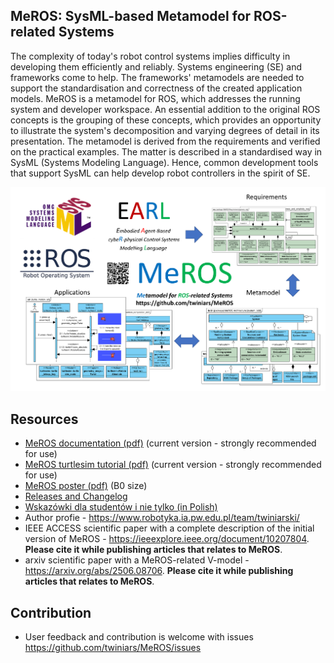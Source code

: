 ## MeROS: SysML-based Metamodel for ROS-related Systems

The complexity of today's robot control systems implies difficulty in developing them efficiently and reliably. Systems engineering (SE) and frameworks come to help. The frameworks' metamodels are needed to support the standardisation and correctness of the created application models. MeROS is a metamodel for ROS, which addresses the running system and developer workspace. An essential addition to the original ROS concepts is the grouping of these concepts, which provides an opportunity to illustrate the system's decomposition and varying degrees of detail in its presentation. The metamodel is derived from the requirements and verified on the practical examples. The matter is described in a standardised way in SysML (Systems Modeling Language). Hence, common development tools that support SysML can help develop robot controllers in the spirit of SE.

<p align="center">
<img src="https://github.com/twiniars/MeROS/blob/main/src/img/meros-graphical-abstract.png"> 
</p>

## Resources
* [MeROS documentation (pdf)](https://github.com/twiniars/MeROS/releases/download/4.0.0/meros-4-0-0-metamodel-doc.pdf) (current version - strongly recommended for use)
* [MeROS turtlesim tutorial (pdf)](https://github.com/twiniars/MeROS/releases/download/4.0.0/meros-4-0-0-turtlesim-doc.pdf) (current version - strongly recommended for use)
* [MeROS poster (pdf)](https://github.com/twiniars/MeROS/releases/download/4.0.4/meros-4-0-0-poster-b0.pdf) (B0 size)
* [Releases and Changelog](https://github.com/twiniars/MeROS/releases)
* [Wskazówki dla studentów i nie tylko (in Polish)](doc/THESES_QUESTIONS_CHECK.md)
* Author profie - https://www.robotyka.ia.pw.edu.pl/team/twiniarski/
* IEEE ACCESS scientific paper with a complete description of the initial version of MeROS - https://ieeexplore.ieee.org/document/10207804. **Please cite it while publishing articles that relates to MeROS**.
* arxiv scientific paper with a MeROS-related V-model - https://arxiv.org/abs/2506.08706. **Please cite it while publishing articles that relates to MeROS**.

## Contribution

* User feedback and contribution is welcome with issues https://github.com/twiniars/MeROS/issues


